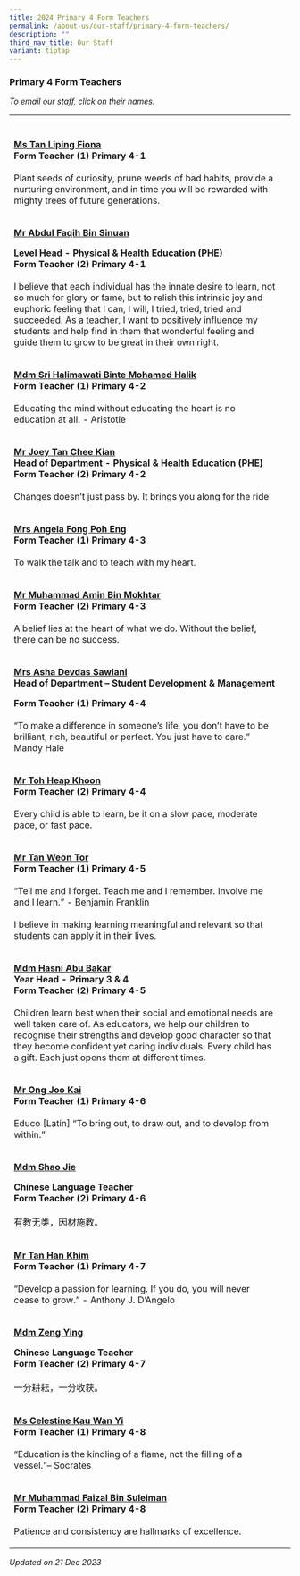 ```yaml
---
title: 2024 Primary 4 Form Teachers
permalink: /about-us/our-staff/primary-4-form-teachers/
description: ""
third_nav_title: Our Staff
variant: tiptap
---
```

<h3>Primary 4 Form Teachers</h3><p><em>To email our staff, click on their names.</em></p><table><tbody><tr><th rowspan="1" colspan="1"><p></p></th><th rowspan="1" colspan="1"><p></p></th></tr><tr><td rowspan="1" colspan="1"><p><strong><a href="mailto:tan_liping_fiona@moe.edu.sg" rel="noopener noreferrer nofollow" target="_blank"><u>Ms Tan Liping Fiona</u></a></strong><br><strong>Form Teacher (1) Primary 4-1</strong><br><br>Plant seeds of curiosity, prune weeds of bad habits, provide a nurturing environment, and in time you will be rewarded with mighty trees of future generations.</p></td><td rowspan="1" colspan="1"><p></p></td></tr><tr><td rowspan="1" colspan="1"><p><strong><a href="mailto:abdul_faqih_sinuan@moe.edu.sg" rel="noopener noreferrer nofollow" target="_blank"><u>Mr Abdul Faqih Bin Sinuan</u></a></strong></p><p><strong>Level Head - Physical &amp; Health Education (PHE)</strong><br><strong>Form Teacher (2) Primary 4-1</strong><br><br>I believe that each individual has the innate desire to learn, not so much for glory or fame, but to relish this intrinsic joy and euphoric feeling that I can, I will, I tried, tried, tried and succeeded. As a teacher, I want to positively influence my students and help find in them that wonderful feeling and guide them to grow to be great in their own right.</p></td><td rowspan="1" colspan="1"><p></p></td></tr><tr><td rowspan="1" colspan="1"><p><strong><a href="mailto:Sri_Halikmawati_Mohamed_Halik_A@schools.gov.sg" rel="noopener noreferrer nofollow" target="_blank"><u>Mdm Sri Halimawati Binte Mohamed Halik</u></a></strong><br><strong>Form Teacher (1) Primary 4-2</strong><br><br>Educating the mind without educating the heart is no education at all. - Aristotle</p></td><td rowspan="1" colspan="1"><p></p></td></tr><tr><td rowspan="1" colspan="1"><p><strong><a href="mailto:tan_chee_kian@moe.edu.sg" rel="noopener noreferrer nofollow" target="_blank"><u>Mr Joey Tan Chee Kian</u></a></strong><br><strong>Head of Department - Physical &amp; Health Education (PHE)<br>Form Teacher (2) Primary 4-2</strong><br><br>Changes doesn’t just pass by. It brings you along for the ride</p></td><td rowspan="1" colspan="1"><p></p></td></tr><tr><td rowspan="1" colspan="1"><p><strong><a href="mailto:ng_poh_eng@moe.edu.sg" rel="noopener noreferrer nofollow" target="_blank"><u>Mrs Angela Fong Poh Eng</u></a></strong><br><strong>Form Teacher (1) Primary 4-3</strong><br><br>To walk the talk and to teach with my heart.</p></td><td rowspan="1" colspan="1"><p></p></td></tr><tr><td rowspan="1" colspan="1"><p><strong><a href="mailto:muhammad_amin_mokhtar@moe.edu.sg" rel="noopener noreferrer nofollow" target="_blank"><u>Mr Muhammad Amin Bin Mokhtar</u></a></strong><br><strong>Form Teacher (2) Primary 4-3</strong><br><br>A belief lies at the heart of what we do. Without the belief, there can be no success.</p></td><td rowspan="1" colspan="1"><p></p></td></tr><tr><td rowspan="1" colspan="1"><p><strong><a href="mailto:asha_devdas_sawlani@moe.edu.sg" rel="noopener noreferrer nofollow" target="_blank"><u>Mrs Asha Devdas Sawlani</u></a></strong><br><strong>Head of Department – Student Development &amp; Management</strong></p><p><strong>Form Teacher (1) Primary 4-4</strong><br><br>“To make a difference in someone’s life, you don’t have to be brilliant, rich, beautiful or perfect. You just have to care.” Mandy Hale</p></td><td rowspan="1" colspan="1"><p></p></td></tr><tr><td rowspan="1" colspan="1"><p><strong><a href="mailto:toh_heap_khoon@moe.edu.sg" rel="noopener noreferrer nofollow" target="_blank"><u>Mr Toh Heap Khoon</u></a></strong><br><strong>Form Teacher (2) Primary 4-4</strong><br><br>Every child is able to learn, be it on a slow pace, moderate pace, or fast pace.</p></td><td rowspan="1" colspan="1"><p></p></td></tr><tr><td rowspan="1" colspan="1"><p><strong><a href="mailto:tan_weon_tor@moe.edu.sg" rel="noopener noreferrer nofollow" target="_blank"><u>Mr Tan Weon Tor</u></a></strong><br><strong>Form Teacher (1) Primary 4-5</strong><br><br>“Tell me and I forget. Teach me and I remember. Involve me and I learn.” - Benjamin Franklin<br><br>I believe in making learning meaningful and relevant so that students can apply it in their lives.</p></td><td rowspan="1" colspan="1"><p></p></td></tr><tr><td rowspan="1" colspan="1"><p><strong><a href="mailto:hasni_abu_bakar@moe.edu.sg" rel="noopener noreferrer nofollow" target="_blank"><u>Mdm Hasni Abu Bakar</u></a></strong><br><strong>Year Head - Primary 3 &amp; 4<br>Form Teacher (2) Primary 4-5</strong><br><br>Children learn best when their social and emotional needs are well taken care of. As educators, we help our children to recognise their strengths and develop good character so that they become confident yet caring individuals. Every child has a gift. Each just opens them at different times.</p></td><td rowspan="1" colspan="1"><p></p></td></tr><tr><td rowspan="1" colspan="1"><p><strong><a href="mailto:ong_joo_kai@moe.edu.sg" rel="noopener noreferrer nofollow" target="_blank"><u>Mr Ong Joo Kai</u></a></strong><br><strong>Form Teacher (1) Primary 4-6</strong><br><br>Educo [Latin] “To bring out, to draw out, and to develop from within.”</p></td><td rowspan="1" colspan="1"><p></p></td></tr><tr><td rowspan="1" colspan="1"><p><strong><a href="mailto:shao_jie@moe.edu.sg" rel="noopener noreferrer nofollow" target="_blank"><u>Mdm Shao Jie</u></a></strong></p><p><strong>Chinese Language Teacher</strong><br><strong>Form Teacher (2) Primary 4-6</strong><br><br>有教无类，因材施教。</p></td><td rowspan="1" colspan="1"><p></p></td></tr><tr><td rowspan="1" colspan="1"><p><strong><a href="mailto:tan_han_khim@moe.edu.sg" rel="noopener noreferrer nofollow" target="_blank"><u>Mr Tan Han Khim</u></a></strong><br><strong>Form Teacher (1) Primary 4-7</strong><br><br>“Develop a passion for learning. If you do, you will never cease to grow.” - Anthony J. D’Angelo</p></td><td rowspan="1" colspan="1"><p></p></td></tr><tr><td rowspan="1" colspan="1"><p><strong><a href="mailto:zeng_ying_a@moe.edu.sg" rel="noopener noreferrer nofollow" target="_blank"><u>Mdm Zeng Ying</u></a></strong></p><p><strong>Chinese Language Teacher</strong><br><strong>Form Teacher (2) Primary 4-7</strong><br><br>一分耕耘，一分收获。</p></td><td rowspan="1" colspan="1"><p></p></td></tr><tr><td rowspan="1" colspan="1"><p><strong><a href="mailto:celestine_kau_wan_yi@moe.edu.sg" rel="noopener noreferrer nofollow" target="_blank"><u>Ms Celestine Kau Wan Yi</u></a></strong><br><strong>Form Teacher (1) Primary 4-8</strong><br><br>“Education is the kindling of a flame, not the filling of a vessel.”– Socrates</p></td><td rowspan="1" colspan="1"><p></p></td></tr><tr><td rowspan="1" colspan="1"><p><strong><a href="mailto:muhammad_faizal_suleiman@moe.edu.sg" rel="noopener noreferrer nofollow" target="_blank"><u>Mr Muhammad Faizal Bin Suleiman</u></a></strong><br><strong>Form Teacher (2) Primary 4-8</strong><br><br>Patience and consistency are hallmarks of excellence.</p></td><td rowspan="1" colspan="1"><p></p></td></tr></tbody></table><p><em>Updated on 21 Dec 2023</em></p>